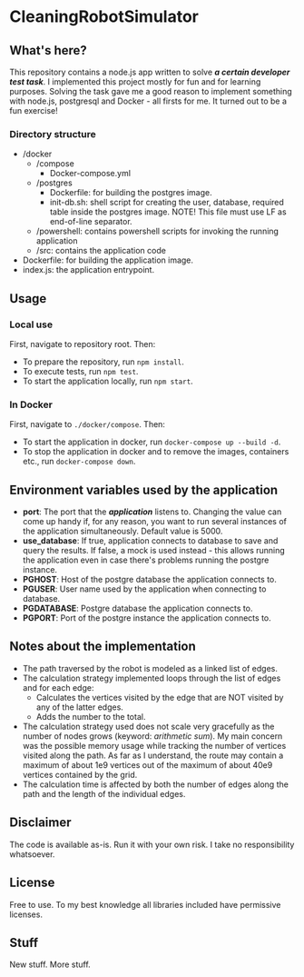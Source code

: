 # CleaningRobotSimulator

## What's here?

This repository contains a node.js app written to solve ***a certain developer test task***. I implemented this project mostly for fun and for learning purposes. Solving the task gave me a good reason to implement something with node.js, postgresql and Docker - all firsts for me. It turned out to be a fun exercise!

### Directory structure

- /docker
  - /compose
    - Docker-compose.yml
  - /postgres
    - Dockerfile: for building the postgres image.
    - init-db.sh: shell script for creating the user, database, required table inside the postgres image. NOTE! This file must use LF as end-of-line separator.
  - /powershell: contains powershell scripts for invoking the running application
  - /src: contains the application code
- Dockerfile: for building the application image.
- index.js: the application entrypoint.

## Usage

### Local use

First, navigate to repository root. Then:
- To prepare the repository, run ```npm install```.
- To execute tests, run ```npm test```.
- To start the application locally, run ```npm start```.

### In Docker

First, navigate to `./docker/compose`. Then:

- To start the application in docker, run ```docker-compose up --build -d```.
- To stop the application in docker and to remove the images, containers etc., run ```docker-compose down```.

## Environment variables used by the application

- **port**: The port that the ***application*** listens to.  Changing the value can come up handy if, for any reason, you want to run several instances of the application simultaneously. Default value is 5000.
- **use_database**: If true, application connects to database to save and query the results. If false, a mock is used instead - this allows running the application even in case there's problems running the postgre instance.
- **PGHOST**: Host of the postgre database the application connects to.
- **PGUSER**: User name used by the application when connecting to database.
- **PGDATABASE**: Postgre database the application connects to.
- **PGPORT**: Port of the postgre instance the application connects to.

## Notes about the implementation

- The path traversed by the robot is modeled as a linked list of edges.
- The calculation strategy implemented loops through the list of edges and for each edge:
  - Calculates the vertices visited by the edge that are NOT visited by any of the latter edges.
  - Adds the number to the total.
- The calculation strategy used does not scale very gracefully as the number of nodes grows (keyword: *arithmetic sum*). My main concern was the possible memory usage while tracking the number of vertices visited along the path. As far as I understand, the route may contain a maximum of about 1e9 vertices out of the maximum of about 40e9 vertices contained by the grid.
- The calculation time is affected by both the number of edges along the path and the length of the individual edges.

## Disclaimer

The code is available as-is. Run it with your own risk. I take no responsibility whatsoever.

## License

Free to use. To my best knowledge all libraries included have permissive licenses.

## Stuff

New stuff. More stuff.
